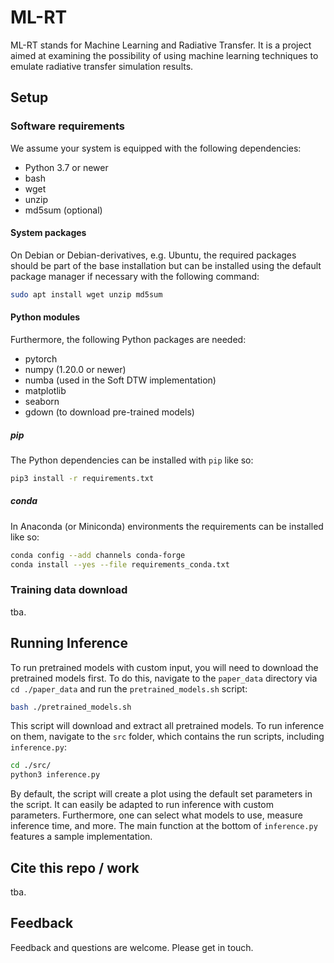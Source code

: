 # ML-RT
ML-RT stands for Machine Learning and Radiative Transfer. It is a project aimed at examining the possibility of using 
machine learning techniques to emulate radiative transfer simulation results.



## Setup

### Software requirements

We assume your system is equipped with the following dependencies:

* Python 3.7 or newer
* bash
* wget
* unzip
* md5sum (optional)

#### System packages
On Debian or Debian-derivatives, e.g. Ubuntu, the required packages should be part of the base installation 
but can be installed using the default package manager if necessary with the following command:
```bash
sudo apt install wget unzip md5sum
```
#### Python modules
Furthermore, the following Python packages are needed:

* pytorch
* numpy (1.20.0 or newer)
* numba (used in the Soft DTW implementation)
* matplotlib
* seaborn
* gdown (to download pre-trained models)

##### pip
The Python dependencies can be installed with `pip` like so:
```bash
pip3 install -r requirements.txt
```

##### conda
In Anaconda (or Miniconda) environments the requirements can be installed like so:
```bash
conda config --add channels conda-forge
conda install --yes --file requirements_conda.txt
```

### Training data download

tba.


## Running Inference
To run pretrained models with custom input, you will need to download the pretrained models first. To do this, 
navigate to the `paper_data` directory via `cd ./paper_data` and run the `pretrained_models.sh` script:
```bash
bash ./pretrained_models.sh
```
This script will download and extract all pretrained models. To run inference on them, navigate to the `src` folder, 
which contains the run scripts, including `inference.py`:
```bash
cd ./src/
python3 inference.py
```
By default, the script will create a plot using the default set parameters in the script. It can easily be adapted to 
run inference with custom parameters. Furthermore, one can select what models to use, measure inference time, and more.
The main function at the bottom of `inference.py` features a sample implementation. 

## Cite this repo / work
tba.

## Feedback
Feedback and questions are welcome. Please get in touch.
